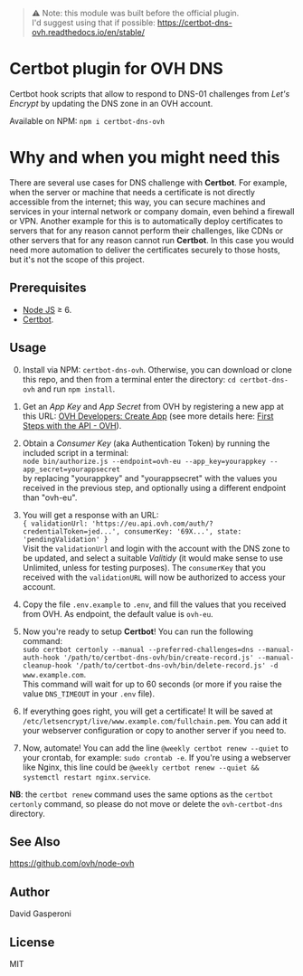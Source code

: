 > ⚠️ Note: this module was built before the official plugin.  
I'd suggest using that if possible: https://certbot-dns-ovh.readthedocs.io/en/stable/

# Certbot plugin for OVH DNS
Certbot hook scripts that allow to respond to DNS-01 challenges from _Let's Encrypt_ by updating the DNS zone in an OVH account.

Available on NPM: `npm i certbot-dns-ovh`

# Why and when you might need this
There are several use cases for DNS challenge with **Certbot**. For example, when the server or machine that needs a
certificate is not directly accessible from the internet; this way, you can secure machines and services in your
internal network or company domain, even behind a firewall or VPN. Another example for this is to automatically deploy certificates to servers that for any reason cannot perform their challenges, like CDNs or other servers that for any reason cannot run **Certbot**. In this case you would need more automation to deliver the certificates securely to those hosts, but it's not the scope of this project.

## Prerequisites
- [Node JS](https://nodejs.org/) ≥ 6.
- [Certbot](https://certbot.eff.org).

## Usage
0. Install via NPM: `certbot-dns-ovh`. Otherwise, you can download or clone this repo, and then from a terminal enter the directory: `cd certbot-dns-ovh` and run `npm install`.

1. Get an _App Key_ and _App Secret_ from OVH by registering a new app at this URL:
[OVH Developers: Create App](https://eu.api.ovh.com/createApp/)
(see more details here: [First Steps with the API - OVH](https://api.ovh.com/g934.first_step_with_api)).

2. Obtain a _Consumer Key_ (aka Authentication Token) by running the included script in a terminal:  
`node bin/authorize.js --endpoint=ovh-eu --app_key=yourappkey --app_secret=yourappsecret`  
by replacing "yourappkey" and "yourappsecret" with the values you received in the previous step, and optionally using a
different endpoint than "ovh-eu".

3. You will get a response with an URL:  
`{ validationUrl: 'https://eu.api.ovh.com/auth/?credentialToken=jed...',
  consumerKey: '69X...',
  state: 'pendingValidation' }`  
Visit the `validationUrl` and login with the account with the DNS zone to be updated, and select a suitable _Valitidy_
(it would make sense to use Unlimited, unless for testing purposes). The `consumerKey` that you received with the
`validationURL` will now be authorized to access your account.

4. Copy the file `.env.example` to `.env`, and fill the values that you received from OVH.
As endpoint, the default value is `ovh-eu`.

5. Now you're ready to setup **Certbot**! You can run the following command:  
`sudo certbot certonly --manual --preferred-challenges=dns --manual-auth-hook '/path/to/certbot-dns-ovh/bin/create-record.js' --manual-cleanup-hook '/path/to/certbot-dns-ovh/bin/delete-record.js' -d www.example.com`.  
This command will wait for up to 60 seconds (or more if you raise the value `DNS_TIMEOUT` in your `.env` file).

6. If everything goes right, you will get a certificate! It will be saved at `/etc/letsencrypt/live/www.example.com/fullchain.pem`.
You can add it your webserver configuration or copy to another server if you need to.

7. Now, automate! You can add the line `@weekly certbot renew --quiet` to your crontab, for example: `sudo crontab -e`.
If you're using a webserver like Nginx, this line could be `@weekly certbot renew --quiet && systemctl restart nginx.service`.

**NB**: the `certbot renew` command uses the same options as the `certbot certonly` command, so please do not move or delete
the `ovh-certbot-dns` directory.

## See Also
https://github.com/ovh/node-ovh

## Author
David Gasperoni

## License
MIT
